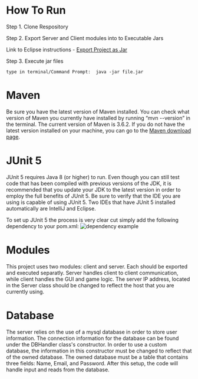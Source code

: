 # How To Run
Step 1. Clone Respository

Step 2. Export Server and Client modules into to Executable Jars

Link to Eclipse instructions - [Export Project as Jar](https://www.google.com/url?sa=t&rct=j&q=&esrc=s&source=web&cd=3&cad=rja&uact=8&ved=2ahUKEwjH2I305M_lAhXSmq0KHX50DQMQFjACegQICxAH&url=https%3A%2F%2Fhelp.eclipse.org%2Fkepler%2Ftopic%2Forg.eclipse.jdt.doc.user%2Ftasks%2Ftasks-37.htm&usg=AOvVaw0j3qyOaoLXHgagip1UASI-)
    
Step 3. Execute jar files

    type in terminal/Command Prompt:  java -jar file.jar

Maven
=====

Be sure you have the latest version of Maven installed. You can check what version of Maven 
you currently have installed by running “mvn --version” in the terminal. The current version 
of Maven is 3.6.2. If you do not have the latest version installed on your machine, you can 
go to the [Maven download page](https://maven.apache.org/download.cgi). 

JUnit 5
=====

JUnit 5 requires Java 8 (or higher) to run. Even though you can still test code that has been
compiled with previous versions of the JDK, it is recommended that you update your JDK to the
latest version in order to employ the full benefits of JUnit 5. Be sure to verify that the IDE
you are using is capable of using JUnit 5. Two IDEs that have JUnit 5 installed automatically are 
IntelliJ and Eclipse.

To set up JUnit 5 the process is very clear cut simply add the following dependency to your pom.xml:
![dependency example](https://github.com/csucs414/cs414-f18-001-970DreamTeam/blob/master/documents/images/JUnit%20dependency%20example.png)

Modules
=====

This project uses two modules: client and server. Each should be exported and executed separatly. Server handles client to client communication, while client handles the GUI and game logic. The server IP address, located in the Server class should be changed to reflect the host that you are currently using.

Database
=====

The server relies on the use of a mysql database in order to store user information. The connection information for the database can be found under the DBHandler class's constructor. In order to use a custom database, the information in this constructor must be changed to reflect that of the owned database. The owned database must be a table that contains three fields: Name, Email, and Password. After this setup, the code will handle input and reads from the database. 
